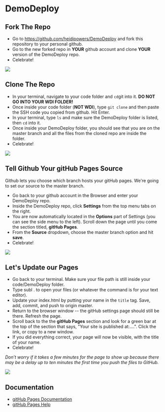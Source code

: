 # DemoDeploy

## Fork The Repo

- Go to https://github.com/heidipowers/DemoDeploy and fork this repository to your personal github.
- Go to the new forked repo in **YOUR** github account and clone **YOUR** version of the DemoDeploy repo.
- Celebrate!

![](https://media.giphy.com/media/xeXEpUVvAxCV2/giphy.gif)

## Clone The Repo

- In your terminal, navigate to your code folder and ```cd```git into it. **DO NOT GO INTO YOUR WDI FOLDER!**
- Once inside your code folder (**NOT WDI**), type ``git clone`` and then paste the SSH code you copied from github. Hit Enter.
- In your terminal, type ```ls``` and make sure the DemoDeploy folder is listed, then ```cd``` into it.
- Once inside your DemoDeploy folder, you should see that you are on the master branch and all the files from the cloned repo are inside the folder.
- Celebrate!

![](https://media.giphy.com/media/d86kftzaeizO8/giphy.gif)

## Tell Github Your gitHub Pages Source

Github lets you choose which branch hosts your gitHub pages. We're going to set our source to the master branch.

- Go back to your github account in the Browser and enter your DemoDeploy repo.
- Inside the DemoDeploy repo, click **Settings** from the top menu tabs on the right.
- You are now automatically located in the **Options** part of Settings (you can see the side menu to the left). Scroll down the page until you come the section titled, **gitHub Pages**.
- From the **Source** dropdown, choose the master branch option and hit **save**.
- Celebrate!

![](https://media.tenor.co/images/5ed913a94b7001d872ff2a6925fc26b4/tenor.gif)

## Let's Update our Pages

- Go back to your terminal. Make sure your file path is still inside your code/DemoDeploy folder.
- Type subl . to open your files (or whatever the command is for your text editor).
- Update your index.html by putting your name in the ```title``` tag. Save, add, commit, and push to origin master.
- Return to the browser window -- the gitHub settings page should still be there. Refresh the page.
- Scroll back to the the  **gitHub Pages** section and look for a green bar at the top of the section that says, "Your site is published at:....". Click the link, or copy to a new window.
- If you did everything correct, your page will now be visible, with the title of your name.
- Celebrate!

*Don’t worry if it takes a few minutes for the page to show up because there may be a delay up to ten minutes the first time you push the files to GitHub.*

![](http://reactiongifs.me/wp-content/uploads/2013/09/anchorman-yes-jumping.gif)


## Documentation

- [gitHub Pages Documentation](https://help.github.com/articles/configuring-a-publishing-source-for-github-pages/)
- [gitHub Pages Help](https://help.github.com/articles/troubleshooting-github-pages-builds/)


